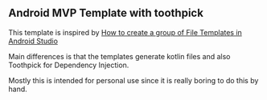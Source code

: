 Android MVP Template with toothpick
-----

This template is inspired by [How to create a group of File Templates in Android Studio](https://riggaroo.co.za/custom-file-template-group-android-studiointellij/)

Main differences is that the templates generate kotlin files and also Toothpick for Dependency Injection.

Mostly this is intended for personal use since it is really boring to do this by hand.
